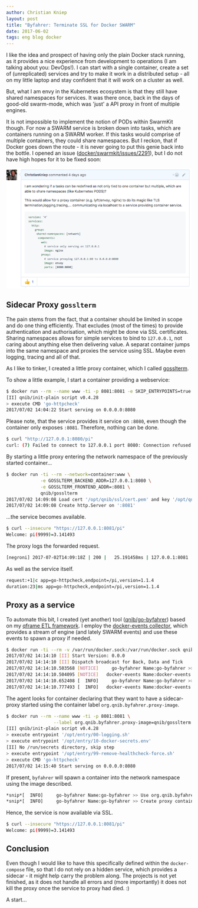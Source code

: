 ```yaml
---
author: Christian Kniep
layout: post
title: "Byfahrer: Terminate SSL for Docker SWARM"
date: 2017-06-02
tags: eng blog docker
---
```


I like the idea and prospect of having only the plain Docker stack running, as it provides a nice experience from development to operations (I am talking about you: DevOps!). I can start with a single container, create a set of (unreplicated) services and try to make it work in a distributed setup - all on my little laptop and stay confident that it will work on a cluster as well.

But, what I am envy in the Kubernetes ecosystem is that they still have shared namespaces for services. It was there once, back in the days of good-old swarm-mode, which was 'just' a API proxy in front of multiple engines.

It is not impossible to implement the notion of PODs within SwarmKit though. For now a SWARM service is broken down into tasks, which are containers running on a SWARM worker. If this tasks would comprise of multiple containers, they could share namespaces. But I reckon, that if Docker goes down the route - it is never going to put this genie back into the bottle.  I opened an issue ([docker/swarmkit/issues/2291](https://github.com/docker/swarmkit/issues/2291)), but I do not have high hopes for it to be fixed soon:

![](/pics/2017-07-02/github_issue.png)

## Sidecar Proxy `gosslterm`

The pain stems from the fact, that a container should be limited in scope and do one thing efficiently. That excludes (most of the times) to provide authentication and authorisation, which might be done via SSL certificates.
Sharing namespaces allows for simple services to bind to `127.0.0.1`, not caring about anything else then delivering value. A separat container jumps into the same namespace and proxies the service using SSL. Maybe even logging, tracing and all of that.

As I like to tinker, I created a little proxy container, which I called [gosslterm](https://github.com/qnib/gosslterm).

To show a little example, I start a container providing a webservice:

```bash
$ docker run --rm --name www -ti -p 8081:8081 -e SKIP_ENTRYPOINTS=true  qnib/plain-httpcheck
[II] qnib/init-plain script v0.4.28
> execute CMD 'go-httpcheck'
2017/07/02 14:04:22 Start serving on 0.0.0.0:8080
```

Please note, that the service provides it service on `:8080`, even though the container only exposes `:8081`. Therefore, nothing can be done.

```bash
$ curl "http://127.0.0.1:8080/pi"
curl: (7) Failed to connect to 127.0.0.1 port 8080: Connection refused
```
By starting a little proxy entering the network namespace of the previously started container...

```bash
$ docker run -ti --rm --network=container:www \
             -e GOSSLTERM_BACKEND_ADDR=127.0.0.1:8080 \
             -e GOSSLTERM_FRONTEND_ADDR=:8081 \
             qnib/gosslterm
2017/07/02 14:09:08 Load cert '/opt/qnib/ssl/cert.pem' and key '/opt/qnib/ssl/key.pem'
2017/07/02 14:09:08 Create http.Server on ':8081'
```

...the service becomes available.

```bash
$ curl --insecure "https://127.0.0.1:8081/pi"
Welcome: pi(9999)=3.141493
```

The proxy logs the forwarded request.

```bash
[negroni] 2017-07-02T14:09:18Z | 200 | 	 25.191458ms | 127.0.0.1:8081 | GET /pi
```

As well as the service itself.

```bash
request:+1|c app=go-httpcheck,endpoint=/pi,version=1.1.4
duration:23|ms app=go-httpcheck,endpoint=/pi,version=1.1.4
```

## Proxy as a service

To automate this bit, I created (yet another) tool ([qnib/go-byfahrer](https://github.com/qnib/go-byfahrer)) based on my [qframe ETL framework](https://github.com/qnib/qframe). I employ the [docker-events collector](https://github.com/qnib/qframe-collector-docker-events), which provides a stream of engine (and lately SWARM events) and use these events to spawn a proxy if needed.

```bash
$ docker run -ti --rm -v /var/run/docker.sock:/var/run/docker.sock qnib/byfahrer
2017/07/02 14:14:10 [II] Start Version: 0.0.0
2017/07/02 14:14:10 [II] Dispatch broadcast for Back, Data and Tick
2017/07/02 14:14:10.503568 [NOTICE]     go-byfahrer Name:go-byfahrer >> Start plugin v0.0.0
2017/07/02 14:14:10.504095 [NOTICE]   docker-events Name:docker-events >> Start docker-events collector v0.2.4
2017/07/02 14:14:10.652408 [  INFO]     go-byfahrer Name:go-byfahrer >> Connected to 'moby' / v'17.06.0-ce-rc5'
2017/07/02 14:14:10.777493 [  INFO]   docker-events Name:docker-events >> Connected to 'moby' / v'17.06.0-ce-rc5'
```
The agent looks for container declaring that they want to have a sidecar-proxy started using the container label `org.qnib.byfahrer.proxy-image`. 

```bash
$ docker run --rm --name www -ti -p 8081:8081 \
                  --label org.qnib.byfahrer.proxy-image=qnib/gosslterm qnib/plain-httpcheck
[II] qnib/init-plain script v0.4.28
> execute entrypoint '/opt/entry/00-logging.sh'
> execute entrypoint '/opt/entry/10-docker-secrets.env'
[II] No /run/secrets directory, skip step
> execute entrypoint '/opt/entry/99-remove-healthcheck-force.sh'
> execute CMD 'go-httpcheck'
2017/07/02 14:15:40 Start serving on 0.0.0.0:8080
```
If present, `byfahrer` will spawn a container into the network namespace using the image described.

```bash
*snip*[  INFO]     go-byfahrer Name:go-byfahrer >> Use org.qnib.byfahrer.proxy-image=qnib/gosslterm to start proxy
*snip*[  INFO]     go-byfahrer Name:go-byfahrer >> Create proxy container 'www-proxy' for 'www'
```

Hence, the service is now available via SSL.

```bash
$ curl --insecure "https://127.0.0.1:8081/pi"
Welcome: pi(9999)=3.141493
```

## Conclusion

Even though I would like to have this specifically defined within the `docker-compose` file, so that I do not rely on a hidden service, which provides a sidecar - it might help carry the problem along.
The projects is not yet finished, as it does not handle all errors and (more importantly) it does not kill the proxy once the service to proxy had died. :)

A start...
